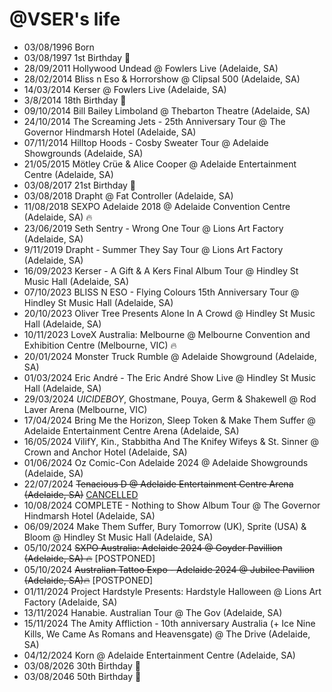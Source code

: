 @VSER's life
===============

- 03/08/1996 Born
- 03/08/1997 1st Birthday 🎈
- 28/09/2011 Hollywood Undead @ Fowlers Live (Adelaide, SA)
- 28/02/2014 Bliss n Eso & Horrorshow @ Clipsal 500 (Adelaide, SA)
- 14/03/2014 Kerser @ Fowlers Live (Adelaide, SA)
- 3/8/2014 18th Birthday 🎈
- 09/10/2014 Bill Bailey Limboland @ Thebarton Theatre (Adelaide, SA)
- 24/10/2014 The Screaming Jets - 25th Anniversary Tour @ The Governor Hindmarsh Hotel (Adelaide, SA)
- 07/11/2014 Hilltop Hoods - Cosby Sweater Tour @ Adelaide Showgrounds (Adelaide, SA)
- 21/05/2015 Mötley Crüe & Alice Cooper @ Adelaide Entertainment Centre (Adelaide, SA)
- 03/08/2017 21st Birthday 🎈
- 03/08/2018 Drapht @ Fat Controller (Adelaide, SA)
- 11/08/2018 SEXPO Adelaide 2018 @ Adelaide Convention Centre (Adelaide, SA) 🔥
- 23/06/2019 Seth Sentry - Wrong One Tour @ Lions Art Factory (Adelaide, SA)
- 9/11/2019 Drapht - Summer They Say Tour @ Lions Art Factory (Adelaide, SA)
- 16/09/2023 Kerser - A Gift & A Kers Final Album Tour @ Hindley St Music Hall (Adelaide, SA)
- 07/10/2023 BLISS N ESO - Flying Colours 15th Anniversary Tour @ Hindley St Music Hall (Adelaide, SA)
- 20/10/2023 Oliver Tree Presents Alone In A Crowd @ Hindley St Music Hall (Adelaide, SA)
- 10/11/2023 LoveX Australia: Melbourne @ Melbourne Convention and Exhibition Centre (Melbourne, VIC) 🔥
- 20/01/2024 Monster Truck Rumble @ Adelaide Showground (Adelaide, SA)
- 01/03/2024 Eric André - The Eric André Show Live @ Hindley St Music Hall (Adelaide, SA)
- 29/03/2024 $UICIDEBOY$, Ghostmane, Pouya, Germ & Shakewell @ Rod Laver Arena (Melbourne, VIC)
- 17/04/2024 Bring Me the Horizon, Sleep Token & Make Them Suffer @ Adelaide Entertainment Centre Arena (Adelaide, SA)
- 16/05/2024 VilifY, Kin., Stabbitha And The Knifey Wifeys & St. Sinner @ Crown and Anchor Hotel (Adelaide, SA)
- 01/06/2024 Oz Comic-Con Adelaide 2024 @ Adelaide Showgrounds (Adelaide, SA)
- 22/07/2024 <strike>Tenacious D @ Adelaide Entertainment Centre Arena (Adelaide, SA)</strike> [CANCELLED](https://www.bbc.com/news/articles/c0dmx4p4m0lo)
- 10/08/2024 COMPLETE - Nothing to Show Album Tour @ The Governor Hindmarsh Hotel (Adelaide, SA)
- 06/09/2024 Make Them Suffer, Bury Tomorrow (UK), Sprite (USA) & Bloom @ Hindley St Music Hall (Adelaide, SA)
- 05/10/2024 <strike>SXPO Australia: Adelaide 2024 @ Goyder Pavillion (Adelaide, SA) 🔥</strike> [POSTPONED]
- 05/10/2024 <strike>Australian Tattoo Expo - Adelaide 2024 @ Jubilee Pavilion (Adelaide, SA)🔥</strike> [POSTPONED]
- 01/11/2024 Project Hardstyle Presents: Hardstyle Halloween @ Lions Art Factory (Adelaide, SA)
- 13/11/2024 Hanabie. Australian Tour @ The Gov (Adelaide, SA)
- 15/11/2024 The Amity Affliction - 10th anniversary Australia (+ Ice Nine Kills, We Came As Romans and Heavensgate) @ The Drive (Adelaide, SA)
- 04/12/2024 Korn @ Adelaide Entertainment Centre (Adelaide, SA)
- 03/08/2026 30th Birthday 🎈
- 03/08/2046 50th Birthday 🎈

